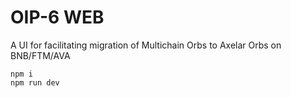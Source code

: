 # OIP-6 WEB

A UI for facilitating migration of Multichain Orbs to Axelar Orbs on BNB/FTM/AVA

```
npm i
npm run dev
```